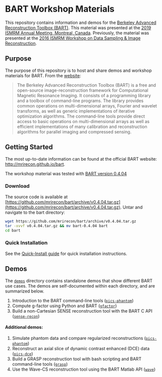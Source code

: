 # BART Workshop Materials

This repository contains information and demos for the [Berkeley Advanced Reconstruction Toolbox (BART)](http://mrirecon.github.io/bart).
This material was presented at the [2019 ISMRM Annual Meeting, Montreal, Canada](https://www.ismrm.org/19m/). Previously, the material was presented
at the [2016 ISMRM Workshop on Data Sampling & Image Reconstruction](http://www.ismrm.org/workshops/Data16/).

## Purpose
The purpose of this repository is to host and share demos and workshop materials for BART. From the [website](http://mrirecon.github.io/bart):

> The Berkeley Advanced Reconstruction Toolbox (BART) is a free and open-source image-reconstruction framework
> for Computational Magnetic Resonance Imaging. It consists of a programming library and a toolbox of command-line
> programs. The library provides common operations on multi-dimensional arrays, Fourier and wavelet transforms,
> as well as generic implementations of iterative optimization algorithms. The command-line tools provide direct
> access to basic operations on multi-dimensional arrays as well as efficient implementations of many calibration
> and reconstruction algorithms for parallel imaging and compressed sensing.

## Getting Started
The most up-to-date information can be found at the official BART website: http://mrirecon.github.io/bart.

The workshop material was tested with [BART version 0.4.04](https://github.com/mrirecon/bart/releases/tag/v0.4.04)

### Download
The source code is available at [https://github.com/mrirecon/bart/archive/v0.4.04.tar.gz](https://github.com/mrirecon/bart/archive/v0.4.04.tar.gz).
Untar and navigate to the bart directory:
```bash
wget https://github.com/mrirecon/bart/archive/v0.4.04.tar.gz
tar -xvvf v0.4.04.tar.gz && mv bart-0.4.04 bart
cd bart
```

### Quick Installation
See the [Quick-Install guide](doc/quick-install.md) for quick installation instructions.



## Demos
The [`demos`](demos) directory contains standalone demos that show different BART use cases. The demos are self-documented within
each directory, and are summarized below.

1. Introduction to the BART command-line tools ([`pics-phantom`](demos/pics-phantom))
1. Compute g-factor using Python and BART ([`gfactor`](demos/gfactor-demo))
1. Build a non-Cartesian SENSE reconstruction tool with the BART C API ([`sense-recon`](demos/sense-recon))

#### Additional demos:
1. Simulate phantom data and compare regularized reconstructions  ([`pics-phantom`](demos/pics-phantom))
1. Reconstruct an axial slice of dynamic contrast enhanced (DCE) data ([`pics-dce`](demos/pics-dce))
1. Build a GRASP reconstruction tool with bash scripting and BART command-line tools ([`grasp`](demos/grasp))
1. Use the Wave-CS reconstruction tool using the BART Matlab API ([`wave`](demos/wave-cs))

